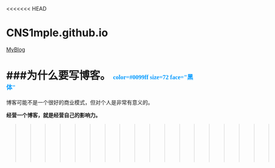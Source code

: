 <<<<<<< HEAD
# CNS1mple.github.io
[MyBlog](https://cns1mple.github.io/)

###为什么要写博客。
<font color=#0099ff size=3 face="黑体">color=#0099ff size=72 face="黑体"</font> 
=================================================
博客可能不是一个很好的商业模式，但对个人是非常有意义的。  

**经营一个博客，就是经营自己的影响力。**


>>>>>>>>>>>>>>>>>>>>MyBlog
